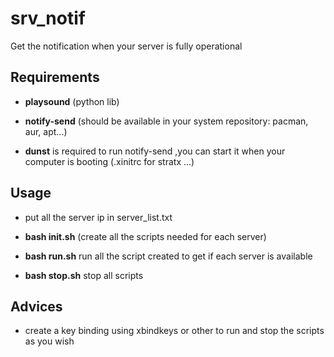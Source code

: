 # srv_notif
Get the notification when your server is fully operational

## Requirements

- **playsound** (python lib)

- **notify-send** (should be available in your system repository: pacman, aur, apt...)

- **dunst** is required to run notify-send ,you can start it when your computer is booting (.xinitrc for stratx ...)

## Usage

- put all the server ip in server_list.txt

- **bash init.sh** (create all the scripts needed for each server)

- **bash run.sh** run all the script created to get if each server is available

- **bash stop.sh** stop all scripts

## Advices 

- create a key binding using xbindkeys or other to run and stop the scripts as you wish 
